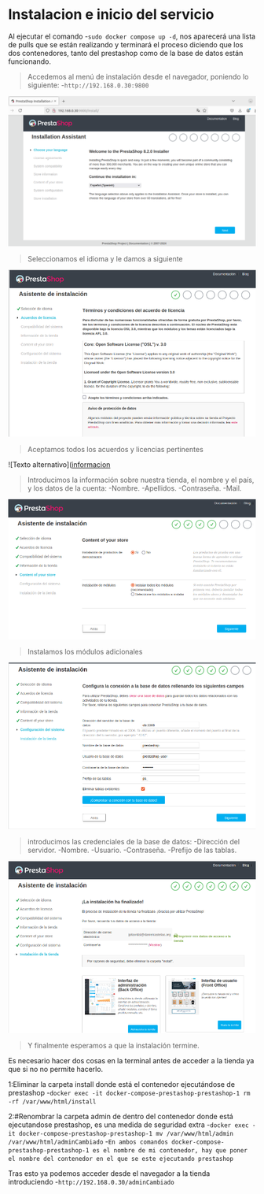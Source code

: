 # Instalacion e inicio del servicio

Al ejecutar el comando -`sudo docker compose up -d`, nos aparecerá una lista de pulls
que se están realizando y terminará  el proceso diciendo que los dos contenedores, tanto del
prestashop como de la base de datos están funcionando.

>Accedemos al menú de instalación desde el navegador, poniendo lo siguiente:
-`http://192.168.0.30:9800`

![Texto alternativo](inicio.png)

>Seleccionamos el idioma y le damos a siguiente

![Texto alternativo](licencias.png)

>Aceptamos todos los acuerdos y licencias pertinentes

![Texto alternativo]([informacion]([Instalacion.png](https://github.com/JoelPitaVidal/Tarea6Prestashop/blob/main/Instalacion.png))

>Introducimos la información sobre nuestra tienda, el nombre y el país, 
y los datos de la cuenta:
-Nombre.
-Apellidos. 
-Contraseña.
-Mail.

![Texto alternativo](modulos.png)

>Instalamos los módulos adicionales

![Texto alternativo](ConexionBD.png)

>introducimos las credenciales de la base de datos:
-Dirección del servidor.
-Nombre.
-Usuario.
-Contraseña.
-Prefijo de las tablas.

![Texto alternativo](instalacion.png)

>Y finalmente esperamos a que la instalación termine.

Es necesario hacer dos cosas en la terminal antes de 
acceder a la tienda ya que si no no permite hacerlo.

1:Eliminar la carpeta install donde está el contenedor ejecutándose de prestashop
-`docker exec -it docker-compose-prestashop-prestashop-1 rm -rf /var/www/html/install`

2:#Renombrar la carpeta admin de dentro del contenedor donde está ejecutandose prestashop, es una medida de seguridad extra
-`docker exec -it docker-compose-prestashop-prestashop-1 mv /var/www/html/admin /var/www/html/adminCambiado`
-`En ambos comandos docker-compose-prestashop-prestashop-1 es el nombre de mi contenedor, hay que poner el nombre del
contenedor en el que se este ejecutando prestashop`

Tras esto ya podemos acceder desde el navegador a la tienda introduciendo
-`http://192.168.0.30/adminCambiado`

